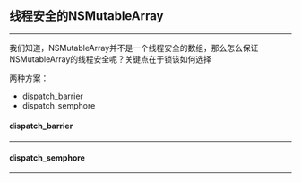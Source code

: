 ## 线程安全的NSMutableArray

----

我们知道，NSMutableArray并不是一个线程安全的数组，那么怎么保证NSMutableArray的线程安全呢？关键点在于锁该如何选择

两种方案：

- dispatch_barrier
- dispatch_semphore



#### dispatch_barrier

------





#### dispatch_semphore

-----



